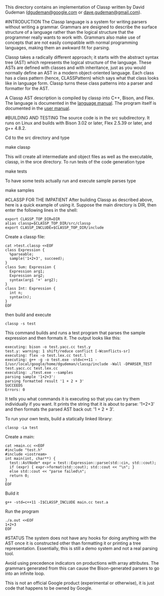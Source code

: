 This directory contains an implementation of Classp written by David Gudeman
(dgudeman@google.com or dave.gudeman@gmail.com).

#INTRODUCTION
The Classp language is a system for writing parsers without writing a grammar.
Grammars are designed to describe the surface structure of a language rather
than the logical structure that the programmer really wants to work with.
Grammars also make use of concepts that are not easily compatible with normal
programming languages, making them an awkward fit for parsing.

Classp takes a radically different approach; it starts with the abstract
syntax tree (AST) which represents the logical structure of the language.
These ASTs are defined with classes and with inheritance, just as you would
normally define an AST in a modern object-oriented language. Each class
has a class pattern (hence, CLASSPattern) which says what that class looks
like in language form. Classp turns these class patterns into a parser and
formatter for the AST.

A Classp AST description is compiled by classp into C++, Bison, and Flex.
The language is documented in the [language manual](https://docs.google.com/document/d/1hqtbPkKbA5janVVb0xEXg4n1nGKs3tCgijK2PFRCx2k/edit?usp=sharing).
The program itself is documented in the [user manual](https://docs.google.com/document/d/1Qq3R87a-_Aru8DXXVpxM35y5rWWwrJ1tpKoWs3y0o1U/edit?usp=sharing).

#BUILDING AND TESTING
The source code is in the src subdirectory. It runs on Linux and builds with Bison 3.02
or later, Flex 2.5.39 or later, and g++ 4.8.2.

Cd to the src directory and type

  make classp

This will create all intermediate and object files as well as the executable,
classp, in the srce directory. To run tests of the code generation type

  make tests

To have some tests actually run and execute sample parses type

  make samples

#CLASSP FOR THE IMPATIENT
After building Classp as described above, here is a quick example of using it. Suppose
the main directory is DIR, then enter the following lines in the shell:
```
export CLASSP_TOP_DIR=DIR
alias classp=$CLASSP_TOP_DIR/src/classp
export CLASSP_INCLUDE=$CLASSP_TOP_DIR/include
```
Create a classp file:
```
cat >test.classp <<EOF
class Expression {
  %parseable;
  sample('1+2+3', succeed);
}
class Sum: Expression {
  Expression arg1;
  Expression arg2;
  syntax(arg1 '+' arg2);
}
class Int: Expression {
  int n;
  syntax(n);
}
EOF
```
then build and execute
```
classp -s test
```
This command builds and runs a test program that parses the sample expression
and then formats it. The output looks like this:
```
executing: bison -o test.yacc.cc test.y
test.y: warning: 1 shift/reduce conflict [-Wconflicts-sr]
executing: flex -o test.lex.cc test.l
executing: g++ -g -o test.exe -std=c++11 -I/usr/local/google/home/dgudeman/classp/include -Wall -DPARSER_TEST test.yacc.cc test.lex.cc
executing: ./test.exe --samples
parsing sample '1+2+3':
parsing formatted result '1 + 2 + 3'
SUCCEEDS
Errors: 0
```
It tells you what commands it is executing so that you can try them
individually if you want. It prints the string that it is about to
parse: '1+2+3' and then formats the parsed AST back out: '1 + 2 + 3'.

To run your own tests, build a statically linked library:
```
classp -La test
```
Create a main:
```
cat >main.cc <<EOF
#include "test.h"
#include <iostream>
int main(int, char**) {
  test::AstNode* expr = test::Expression::parse(std::cin, std::cout);
  if (expr) { expr->format(std::cout); std::cout << "\n"; }
  else std::cout << "parse failed\n";
  return 0;
}
EOF
```
Build it
```
g++ -std=c++11 -I$CLASSP_INCLUDE main.cc test.a
```
Run the program
```
./a.out <<EOF
1+2+3
EOF
```

#STATUS
The system does not have any hooks for doing anything with the AST once it
is constructed other than formatting it or printing a tree representation.
Essentially, this is still a demo system and not a real parsing tool.

Avoid using precedence indicators on productions with array attributes. The
grammars generated from this can cause the Bison-generated parsers to go
into an infinite loop.

This is not an official Google product (experimental or otherwise), it is just
code that happens to be owned by Google.
